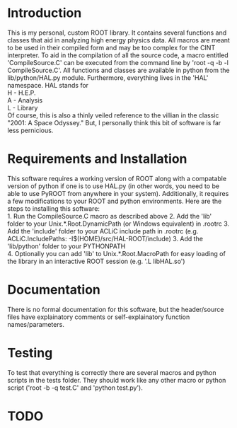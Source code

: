 # Introduction
This is my personal, custom ROOT library. It contains several functions and classes
that aid in analyzing high energy physics data. All macros are meant to be used in their
compiled form and may be too complex for the CINT interpreter. To aid in the compilation
of all the source code, a macro entitled 'CompileSource.C' can be executed from the
command line by 'root -q -b -l CompileSource.C'. All functions and classes are available
in python from the lib/python/HAL.py module. Furthermore, everything lives in the 'HAL'
namespace. HAL stands for  
H - H.E.P.  
A - Analysis  
L - Library  
Of course, this is also a thinly veiled reference to the villian in the classic 
"2001: A Space Odyssey." But, I personally think this bit of software is far less 
pernicious.

# Requirements and Installation
This software requires a working version of ROOT along with a compatable version of python
if one is to use HAL.py (in other words, you need to be able to use PyROOT from anywhere
in your system). Additionally, it requires a few modifications to your ROOT and python
environments. Here are the steps to installing this software:  
    1. Run the CompileSource.C macro as described above
    2. Add the 'lib' folder to your Unix.\*.Root.DynamicPath (or Windows equivalent) in .rootrc
    3. Add the 'include' folder to your ACLiC include path in .rootrc
(e.g. ACLiC.IncludePaths:   -I$(HOME)/src/HAL-ROOT/include)
    3. Add the 'lib/python' folder to your PYTHONPATH  
    4. Optionally you can add 'lib' to Unix.\*.Root.MacroPath for easy loading of the library in
an interactive ROOT session (e.g. '.L libHAL.so')

# Documentation
There is no formal documentation for this software, but the header/source files have 
explainatory comments or self-explainatory function names/parameters.

# Testing
To test that everything is correctly there are several macros and python scripts in the
tests folder. They should work like any other macro or python script ('root -b -q test.C'
and 'python test.py').

# TODO
